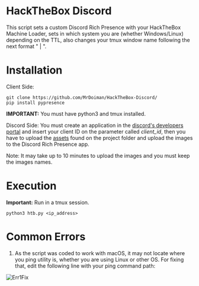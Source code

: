 # HackTheBox Discord
This script sets a custom Discord Rich Presence with your HackTheBox Machine Loader, sets in which system you are (whether Windows/Linux) depending on the TTL, also changes your tmux window name following the next format "<Machine Name> | <Machine IP>".

# Installation

Client Side:
```
git clone https://github.com/MrDoiman/HackTheBox-Discord/
pip install pypresence
```
**IMPORTANT:** You must have python3 and tmux installed.

Discord Side:
You must create an application in the [discord's developers portal](https://discord.com/developers/applications) and insert your client ID on the parameter called *client_id*, then you have to upload the [assets](assets/) found on the project folder and upload the images to the Discord Rich Presence app. 

Note: It may take up to 10 minutes to upload the images and you must keep the images names.

# Execution
**Important:** Run in a tmux session.

```
python3 htb.py <ip_address>
```

# Common Errors

1. As the script was coded to work with macOS, it may not locate where you ping utility is, whether you are using Linux or other OS. For fixing that, edit the following line with your ping command path:

![Err1Fix](https://cdn.discordapp.com/attachments/902618257159233596/958644066793426964/errfix1.png)
